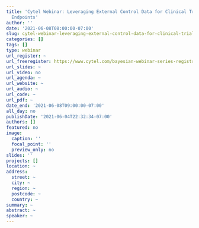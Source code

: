 ```yaml
---
title: 'Cytel Webinar: Leveraging External Control Data for Clinical Trials with Time-to-Event
  Endpoints'
author: ''
date: '2021-06-08T08:00:00-07:00'
slug: cytel-webinar-leveraging-external-control-data-for-clinical-trials-with-time-to-event-endpoints
categories: []
tags: []
type: webinar
url_register: ~
url_freeregister: https://www.cytel.com/bayesian-webinar-series-registration
url_slides: ~
url_video: no
url_agenda: ~
url_website: ~
url_audio: ~
url_code: ~
url_pdf: ~
date_end: '2021-06-08T09:00:00-07:00'
all_day: no
publishDate: '2021-06-04T22:32:34-07:00'
authors: []
featured: no
image:
  caption: ''
  focal_point: ''
  preview_only: no
slides: ''
projects: []
location: ~
address:
  street: ~
  city: ~
  region: ~
  postcode: ~
  country: ~
summary: ~
abstract: ~
speaker: ~
---
```

<!--more-->
